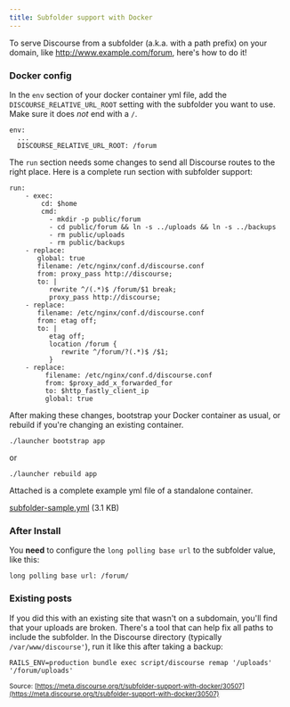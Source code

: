 ```yaml
---
title: Subfolder support with Docker
---
```


To serve Discourse from a subfolder (a.k.a. with a path prefix) on your domain, like http://www.example.com/forum, here's how to do it!

### Docker config

In the `env` section of your docker container yml file, add the `DISCOURSE_RELATIVE_URL_ROOT` setting with the subfolder you want to use. Make sure it does *not* end with a `/`.

```
env:
  ...
  DISCOURSE_RELATIVE_URL_ROOT: /forum
```

The `run` section needs some changes to send all Discourse routes to the right place. Here is a complete run section with subfolder support:

```
run:
    - exec:
        cd: $home
        cmd:
          - mkdir -p public/forum
          - cd public/forum && ln -s ../uploads && ln -s ../backups
          - rm public/uploads
          - rm public/backups
    - replace:
       global: true
       filename: /etc/nginx/conf.d/discourse.conf
       from: proxy_pass http://discourse;
       to: |
          rewrite ^/(.*)$ /forum/$1 break;
          proxy_pass http://discourse;
    - replace:
       filename: /etc/nginx/conf.d/discourse.conf
       from: etag off;
       to: |
          etag off;
          location /forum {
             rewrite ^/forum/?(.*)$ /$1;
          }
    - replace:
         filename: /etc/nginx/conf.d/discourse.conf
         from: $proxy_add_x_forwarded_for
         to: $http_fastly_client_ip
         global: true
```

After making these changes, bootstrap your Docker container as usual, or rebuild if you're changing an existing container.

```
./launcher bootstrap app
```

or

```
./launcher rebuild app
```

Attached is a complete example yml file of a standalone container.

<a class="attachment" href="//discourse-meta.s3-us-west-1.amazonaws.com/original/3X/5/c/5c3b3c1f3c120f9a909eb719d3d8bd7b6a8976e0.yml">subfolder-sample.yml</a> (3.1 KB)

### After Install

You **need** to configure the `long polling base url` to the subfolder value, like this:

```
long polling base url: /forum/
```


### Existing posts

If you did this with an existing site that wasn't on a subdomain, you'll find that your uploads are broken. There's a tool that can help fix all paths to include the subfolder. In the Discourse directory (typically `/var/www/discourse'`), run it like this after taking a backup:

```
RAILS_ENV=production bundle exec script/discourse remap '/uploads' '/forum/uploads'
```

<small class="documentation-source">Source: [https://meta.discourse.org/t/subfolder-support-with-docker/30507](https://meta.discourse.org/t/subfolder-support-with-docker/30507)</small>
